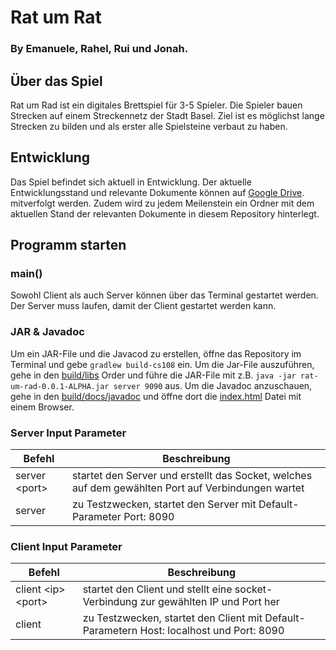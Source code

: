 # Rat um Rat

### By Emanuele, Rahel, Rui und Jonah.

## Über das Spiel

Rat um Rad ist ein digitales Brettspiel für 3-5 Spieler. Die Spieler bauen Strecken auf einem Streckennetz der Stadt Basel. 
Ziel ist es möglichst lange Strecken zu bilden und als erster alle Spielsteine verbaut zu haben.

## Entwicklung

Das Spiel befindet sich aktuell in Entwicklung. Der aktuelle Entwicklungsstand und relevante Dokumente können
auf [Google Drive](https://drive.google.com/drive/folders/1Voso3Dcn3yKRfsRwU3yPKWJBVLTWuam_?usp=sharing). mitverfolgt
werden. Zudem wird zu jedem Meilenstein ein Ordner mit dem aktuellen Stand der relevanten Dokumente in diesem Repository
hinterlegt.

## Programm starten

### main()

Sowohl Client als auch Server können über das Terminal gestartet werden. Der Server muss laufen, damit der Client
gestartet werden kann.

### JAR & Javadoc

Um ein JAR-File und die Javacod zu erstellen, öffne das Repository im Terminal und gebe
`gradlew build-cs108` ein. Um die Jar-File auszuführen, gehe in den [build/libs](./build/libs) Order und führe die
JAR-File mit z.B. `java -jar rat-um-rad-0.0.1-ALPHA.jar server 9090` aus. Um die Javadoc anzuschauen, gehe in
den [build/docs/javadoc](.build/docs/javadoc) und öffne dort die [index.html](.build/docs/javadoc/index.html) Datei mit
einem Browser.

### Server Input Parameter

| Befehl          | Beschreibung                                                                                       |
|-----------------|----------------------------------------------------------------------------------------------------|
| server \<port\> | startet den Server und erstellt das Socket, welches auf dem gewählten Port auf Verbindungen wartet |
| server          | zu Testzwecken, startet den Server mit Default-Parameter Port: 8090                                |

### Client Input Parameter

| Befehl                 | Beschreibung                                                                                                                 |
|------------------------|------------------------------------------------------------------------------------------------------------------------------|
| client \<ip\> \<port\> | startet den Client und stellt eine socket-Verbindung zur gewählten IP und Port her |
| client                 | zu Testzwecken, startet den Client mit Default-Parametern Host: localhost und Port: 8090                                     |
